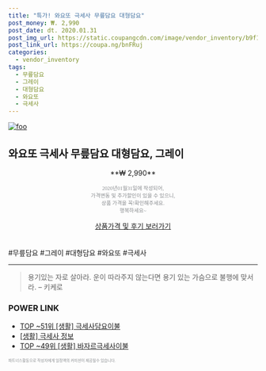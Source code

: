 ```yaml
--- 
title: "특가! 와요또 극세사 무릎담요 대형담요" 
post_money: ₩. 2,990 
post_date: dt. 2020.01.31 
post_img_url: https://static.coupangcdn.com/image/vendor_inventory/b9f1/46819ce8b4eb983608d742bb367532fd30df2cc6a37137de4fc719f4a00c.jpg 
post_link_url: https://coupa.ng/bnFRuj 
categories: 
  - vendor_inventory 
tags: 
  - 무릎담요 
  - 그레이 
  - 대형담요 
  - 와요또 
  - 극세사 
--- 
```

[![foo](https://static.coupangcdn.com/image/vendor_inventory/b9f1/46819ce8b4eb983608d742bb367532fd30df2cc6a37137de4fc719f4a00c.jpg)](https://coupa.ng/bnFRuj) 

## 와요또 극세사 무릎담요 대형담요, 그레이 
<p style="text-align: center;">**₩ 2,990**</p> 
<p style="text-align: center;"><span style="color: #898c8f; font-family: Georgia,Times,serif; font-size: 0.75em;">2020년01월31일에 작성되어, <br>가격변동 및 추가할인이 있을 수 있으니,<br> 상품 가격을 꼭!확인해주세요.<br>행복하세요~</span> 
</p>	 
<div markdown="0" style="text-align: center;"><a href="https://coupa.ng/bnFRuj" class="btn btn--success">상품가격 및 후기 보러가기</a></div> 
<br><br> 
  #무릎담요 #그레이 #대형담요 #와요또 #극세사 
<hr> 

> 용기있는 자로 살아라. 운이 따라주지 않는다면 용기 있는 가슴으로 불행에 맞서라. – 키케로 


### POWER LINK

* <a href="https://blog.naver.com/fasyy4321/221782793512" target="_blank"> TOP ~51위 [생활] 극세사담요이불</a>
* <a href="https://blog.naver.com/sakai111/221770631485" target="_blank"> [생활] 극세사 정보 </a>
* <a href="https://blog.naver.com/fasyy4321/221779480617" target="_blank"> TOP ~49위 [생활] 바자르극세사이불</a>

<span style="color: #898c8f; font-family: Georgia,Times,serif; font-size: 0.55em;">파트너스활동으로 작성자에게 일정액의 커미션이 제공될수 있습니다.</span> 
